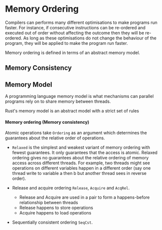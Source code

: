 # Memory Ordering

Compilers can performs many different optimisations to make programs run faster. 
For instance, if consecutive instructions can be re-ordered and executed out of 
order without affecting the outcome then they will be re-ordered. As long as these 
optimisations do not change the behaviour of the program, they will be applied to 
make the program run faster.

Memory ordering is defined in terms of an abstract memory model.

## Memory Consistency



## Memory Model

A programming language memory model is what mechanisms can parallel programs rely 
on to share memory between threads. 

Rust's memory model is an abstract model with a strict set of rules 

#### Memory ordering (Memory consistency)

Atomic operations take `Ordering` as an argument which determines the guarantees 
about the relative order of operations. 

- `Relaxed` is the simplest and weakest variant of memory ordering with fewest 
guarantees. It only guarantees that the access is atomic. Relaxed ordering gives 
no guarantees about the relative ordering of memory access across different threads. 
For example, two threads might see operations on different variables happen in a 
different order (say one thread write to variable a then b but another thread sees 
in reverse order).

- Release and acquire ordering `Release`, `Acquire` and `AcqRel`.
    - Release and Acquire are used in a pair to form a happens-before relationship 
    between threads
    - Release happens to store operations
    - Acquire happens to load operations
- Sequentially consistent ordering `SeqCst`.
